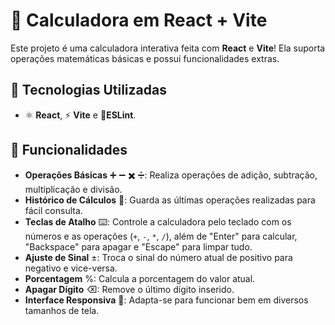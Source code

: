# 🧮 Calculadora em React + Vite

Este projeto é uma calculadora interativa feita com **React** e **Vite**! Ela suporta operações matemáticas básicas e possui funcionalidades extras.

## 🚀 Tecnologias Utilizadas

- ⚛️ **React**, ⚡ **Vite** e 🧹**ESLint**.

## 🧠 Funcionalidades

- **Operações Básicas** ➕ ➖ ✖️ ➗: Realiza operações de adição, subtração, multiplicação e divisão.
- **Histórico de Cálculos** 📝: Guarda as últimas operações realizadas para fácil consulta.
- **Teclas de Atalho** ⌨️: Controle a calculadora pelo teclado com os números e as operações (`+`, `-`, `*`, `/`), além de "Enter" para calcular, "Backspace" para apagar e "Escape" para limpar tudo.
- **Ajuste de Sinal** ±: Troca o sinal do número atual de positivo para negativo e vice-versa.
- **Porcentagem** %: Calcula a porcentagem do valor atual.
- **Apagar Dígito** ⌫: Remove o último dígito inserido.
- **Interface Responsiva** 📱: Adapta-se para funcionar bem em diversos tamanhos de tela.

